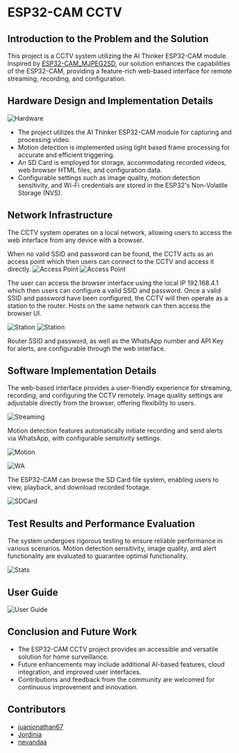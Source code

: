 # ESP32-CAM CCTV

## Introduction to the Problem and the Solution
This project is a CCTV system utilizing the AI Thinker ESP32-CAM module. Inspired by [ESP32-CAM_MJPEG2SD](https://github.com/s60sc/ESP32-CAM_MJPEG2SD), our solution enhances the capabilities of the ESP32-CAM, providing a feature-rich web-based interface for remote streaming, recording, and configuration.

## Hardware Design and Implementation Details
![Hardware](./docs/hardware.png)
- The project utilizes the AI Thinker ESP32-CAM module for capturing and processing video.
- Motion detection is implemented using light based frame processing for accurate and efficient triggering.
- An SD Card is employed for storage, accommodating recorded videos, web browser HTML files, and configuration data.
- Configurable settings such as image quality, motion detection sensitivity, and Wi-Fi credentials are stored in the ESP32's Non-Volatile Storage (NVS).

## Network Infrastructure
The CCTV system operates on a local network, allowing users to access the web interface from any device with a browser.

When no valid SSID and password can be found, the CCTV acts as an access point which then users can connect to the CCTV and access it directly.
![Access Point](./docs/ESP32-CAM-Access-Point.png)
![Access Point](./docs/Access%20Point.jpg)

The user can access the browser interface using the local IP 192.168.4.1 which then users can configure a valid SSID and password. Once a valid SSID and password have been configured, the CCTV will then operate as a station to the router. Hosts on the same network can then access the browser UI.

![Station](./docs/ESP32-CAM-Station.png)
![Station](./docs/Station.jpg)

Router SSID and password, as well as the WhatsApp number and API Key for alerts, are configurable through the web interface.

## Software Implementation Details
The web-based interface provides a user-friendly experience for streaming, recording, and configuring the CCTV remotely. Image quality settings are adjustable directly from the browser, offering flexibility to users.

![Streaming](./docs/streaming.png)

Motion detection features automatically initiate recording and send alerts via WhatsApp, with configurable sensitivity settings.

![Motion](./docs/motion.png)

![WA](./docs/WA.png)

The ESP32-CAM can browse the SD Card file system, enabling users to view, playback, and download recorded footage.

![SDCard](./docs/SDCard.png)

## Test Results and Performance Evaluation
The system undergoes rigorous testing to ensure reliable performance in various scenarios. Motion detection sensitivity, image quality, and alert functionality are evaluated to guarantee optimal functionality.

![Stats](./docs/stats.png)

## User Guide
![User Guide](./docs/User_Guide.png)

## Conclusion and Future Work
- The ESP32-CAM CCTV project provides an accessible and versatile solution for home surveillance.
- Future enhancements may include additional AI-based features, cloud integration, and improved user interfaces.
- Contributions and feedback from the community are welcomed for continuous improvement and innovation.

## Contributors
- [juanjonathan67](https://github.com/juanjonathan67) 
- [Jordinia](https://github.com/Jordinia)
- [nevandaa](https://github.com/nevandaa)
